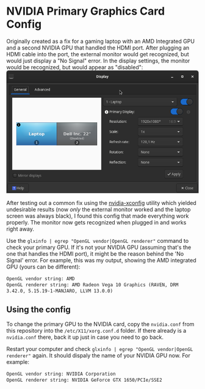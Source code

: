 # NVIDIA Primary Graphics Card Config
Originally created as a fix for a gaming laptop with an AMD Integrated GPU and a second NVIDIA GPU that handled the HDMI port. After plugging an HDMI cable into the port, the external monitor would get recognized, but would just display a "No Signal" error. In the display settings, the monitor would be recognized, but would appear as "disabled":
![Image of the second monitor not recognized](picture.png)

After testing out a common fix using the [nvidia-xconfig](https://download.nvidia.com/XFree86/Linux-x86_64/340.108/README/editxconfig.html) utility which yielded undesirable results (now *only* the external monitor worked and the laptop screen was always black), I found this config that made everything work properly. The monitor now gets recognized when plugged in and works right away.

Use the `glxinfo | egrep "OpenGL vendor|OpenGL renderer"` command to check your primary GPU. If it's not your NVIDIA GPU (assuming that's the one that handles the HDMI port), it might be the reason behind the 'No Signal' error. For example, this was my output, showing the AMD integrated GPU (yours can be different):
```
OpenGL vendor string: AMD
OpenGL renderer string: AMD Radeon Vega 10 Graphics (RAVEN, DRM 3.42.0, 5.15.19-1-MANJARO, LLVM 13.0.0)
```

## Using the config

To change the primary GPU to the NVIDIA card, copy the `nvidia.conf` from this repository into the `/etc/X11/xorg.conf.d` folder. If there already is a `nvidia.conf` there, back it up just in case you need to go back.

Restart your computer and check `glxinfo | egrep "OpenGL vendor|OpenGL renderer"` again. It should dispaly the name of your NVIDIA GPU now. For example:
```
OpenGL vendor string: NVIDIA Corporation
OpenGL renderer string: NVIDIA GeForce GTX 1650/PCIe/SSE2
```